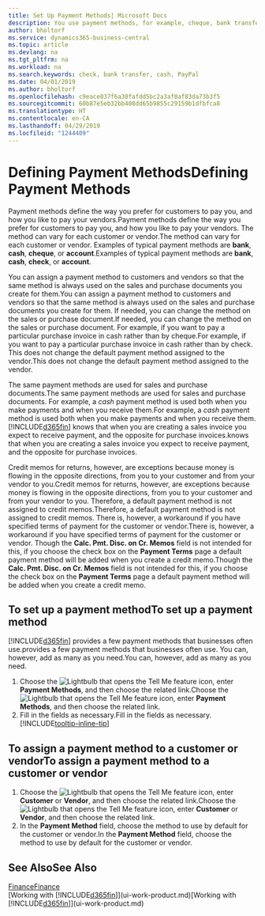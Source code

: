 ```yaml
---
title: Set Up Payment Methods| Microsoft Docs
description: You use payment methods, for example, cheque, bank transfer, cash, or PayPal, to define how sales and purchase invoices will be paid.
author: bholtorf
ms.service: dynamics365-business-central
ms.topic: article
ms.devlang: na
ms.tgt_pltfrm: na
ms.workload: na
ms.search.keywords: check, bank transfer, cash, PayPal
ms.date: 04/01/2019
ms.author: bholtorf
ms.openlocfilehash: c9eace037f6a30fafdd5bc2a3af0af83da73b3f5
ms.sourcegitcommit: 60b87e5eb32bb408dd65b9855c29159b1dfbfca8
ms.translationtype: HT
ms.contentlocale: en-CA
ms.lasthandoff: 04/29/2019
ms.locfileid: "1244409"
---
```

# <a name="defining-payment-methods"></a><span data-ttu-id="0d1a9-103">Defining Payment Methods</span><span class="sxs-lookup"><span data-stu-id="0d1a9-103">Defining Payment Methods</span></span>
<span data-ttu-id="0d1a9-104">Payment methods define the way you prefer for customers to pay you, and how you like to pay your vendors.</span><span class="sxs-lookup"><span data-stu-id="0d1a9-104">Payment methods define the way you prefer for customers to pay you, and how you like to pay your vendors.</span></span> <span data-ttu-id="0d1a9-105">The method can vary for each customer or vendor.</span><span class="sxs-lookup"><span data-stu-id="0d1a9-105">The method can vary for each customer or vendor.</span></span> <span data-ttu-id="0d1a9-106">Examples of typical payment methods are **bank**, **cash**, **cheque**, or **account**.</span><span class="sxs-lookup"><span data-stu-id="0d1a9-106">Examples of typical payment methods are **bank**, **cash**, **check**, or **account**.</span></span> 

<span data-ttu-id="0d1a9-107">You can assign a payment method to customers and vendors so that the same method is always used on the sales and purchase documents you create for them.</span><span class="sxs-lookup"><span data-stu-id="0d1a9-107">You can assign a payment method to customers and vendors so that the same method is always used on the sales and purchase documents you create for them.</span></span> <span data-ttu-id="0d1a9-108">If needed, you can change the method on the sales or purchase document.</span><span class="sxs-lookup"><span data-stu-id="0d1a9-108">If needed, you can change the method on the sales or purchase document.</span></span> <span data-ttu-id="0d1a9-109">For example, if you want to pay a particular purchase invoice in cash rather than by cheque.</span><span class="sxs-lookup"><span data-stu-id="0d1a9-109">For example, if you want to pay a particular purchase invoice in cash rather than by check.</span></span> <span data-ttu-id="0d1a9-110">This does not change the default payment method assigned to the vendor.</span><span class="sxs-lookup"><span data-stu-id="0d1a9-110">This does not change the default payment method assigned to the vendor.</span></span>

<span data-ttu-id="0d1a9-111">The same payment methods are used for sales and purchase documents.</span><span class="sxs-lookup"><span data-stu-id="0d1a9-111">The same payment methods are used for sales and purchase documents.</span></span> <span data-ttu-id="0d1a9-112">For example, a _cash_ payment method is used both when you make payments and when you receive them.</span><span class="sxs-lookup"><span data-stu-id="0d1a9-112">For example, a _cash_ payment method is used both when you make payments and when you receive them.</span></span> [!INCLUDE[d365fin](includes/d365fin_md.md)] <span data-ttu-id="0d1a9-113">knows that when you are creating a sales invoice you expect to receive payment, and the opposite for purchase invoices.</span><span class="sxs-lookup"><span data-stu-id="0d1a9-113">knows that when you are creating a sales invoice you expect to receive payment, and the opposite for purchase invoices.</span></span> 

<span data-ttu-id="0d1a9-114">Credit memos for returns, however, are exceptions because money is flowing in the opposite directions, from you to your customer and from your vendor to you.</span><span class="sxs-lookup"><span data-stu-id="0d1a9-114">Credit memos for returns, however, are exceptions because money is flowing in the opposite directions, from you to your customer and from your vendor to you.</span></span> <span data-ttu-id="0d1a9-115">Therefore, a default payment method is not assigned to credit memos.</span><span class="sxs-lookup"><span data-stu-id="0d1a9-115">Therefore, a default payment method is not assigned to credit memos.</span></span> <span data-ttu-id="0d1a9-116">There is, however, a workaround if you have specified terms of payment for the customer or vendor.</span><span class="sxs-lookup"><span data-stu-id="0d1a9-116">There is, however, a workaround if you have specified terms of payment for the customer or vendor.</span></span> <span data-ttu-id="0d1a9-117">Though the **Calc. Pmt. Disc. on Cr. Memos** field is not intended for this, if you choose the check box on the **Payment Terms** page a default payment method will be added when you create a credit memo.</span><span class="sxs-lookup"><span data-stu-id="0d1a9-117">Though the **Calc. Pmt. Disc. on Cr. Memos** field is not intended for this, if you choose the check box on the **Payment Terms** page a default payment method will be added when you create a credit memo.</span></span>

## <a name="to-set-up-a-payment-method"></a><span data-ttu-id="0d1a9-118">To set up a payment method</span><span class="sxs-lookup"><span data-stu-id="0d1a9-118">To set up a payment method</span></span>
[!INCLUDE[d365fin](includes/d365fin_md.md)] <span data-ttu-id="0d1a9-119">provides a few payment methods that businesses often use.</span><span class="sxs-lookup"><span data-stu-id="0d1a9-119">provides a few payment methods that businesses often use.</span></span> <span data-ttu-id="0d1a9-120">You can, however, add as many as you need.</span><span class="sxs-lookup"><span data-stu-id="0d1a9-120">You can, however, add as many as you need.</span></span>

1. <span data-ttu-id="0d1a9-121">Choose the ![Lightbulb that opens the Tell Me feature](media/ui-search/search_small.png "Tell me what you want to do") icon, enter **Payment Methods**, and then choose the related link.</span><span class="sxs-lookup"><span data-stu-id="0d1a9-121">Choose the ![Lightbulb that opens the Tell Me feature](media/ui-search/search_small.png "Tell me what you want to do") icon, enter **Payment Methods**, and then choose the related link.</span></span>
2. <span data-ttu-id="0d1a9-122">Fill in the fields as necessary.</span><span class="sxs-lookup"><span data-stu-id="0d1a9-122">Fill in the fields as necessary.</span></span> [!INCLUDE[tooltip-inline-tip](includes/tooltip-inline-tip_md.md)]

## <a name="to-assign-a-payment-method-to-a-customer-or-vendor"></a><span data-ttu-id="0d1a9-123">To assign a payment method to a customer or vendor</span><span class="sxs-lookup"><span data-stu-id="0d1a9-123">To assign a payment method to a customer or vendor</span></span>
1. <span data-ttu-id="0d1a9-124">Choose the ![Lightbulb that opens the Tell Me feature](media/ui-search/search_small.png "Tell me what you want to do") icon, enter **Customer** or **Vendor**, and then choose the related link.</span><span class="sxs-lookup"><span data-stu-id="0d1a9-124">Choose the ![Lightbulb that opens the Tell Me feature](media/ui-search/search_small.png "Tell me what you want to do") icon, enter **Customer** or **Vendor**, and then choose the related link.</span></span>
2. <span data-ttu-id="0d1a9-125">In the **Payment Method** field, choose the method to use by default for the customer or vendor.</span><span class="sxs-lookup"><span data-stu-id="0d1a9-125">In the **Payment Method** field, choose the method to use by default for the customer or vendor.</span></span>

## <a name="see-also"></a><span data-ttu-id="0d1a9-126">See Also</span><span class="sxs-lookup"><span data-stu-id="0d1a9-126">See Also</span></span>
[<span data-ttu-id="0d1a9-127">Finance</span><span class="sxs-lookup"><span data-stu-id="0d1a9-127">Finance</span></span>](finance.md)  
<span data-ttu-id="0d1a9-128">[Working with [!INCLUDE[d365fin](includes/d365fin_md.md)]](ui-work-product.md)</span><span class="sxs-lookup"><span data-stu-id="0d1a9-128">[Working with [!INCLUDE[d365fin](includes/d365fin_md.md)]](ui-work-product.md)</span></span>  

